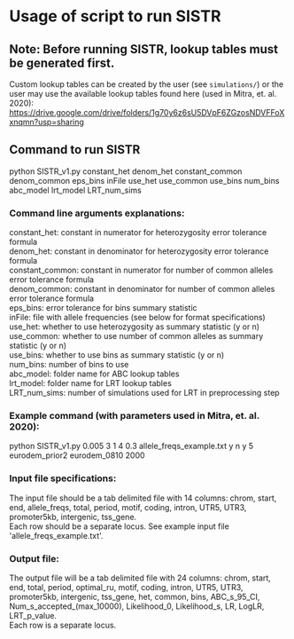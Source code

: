 # Usage of script to run SISTR

## Note: Before running SISTR, lookup tables must be generated first. 
Custom lookup tables can be created by the user (see `simulations/`) or the user may use the available lookup tables found here (used in Mitra, et. al. 2020): https://drive.google.com/drive/folders/1g70y6z6sU5DVpF6ZGzosNDVFFoXxnqmn?usp=sharing

## Command to run SISTR
python SISTR_v1.py constant_het denom_het constant_common denom_common eps_bins inFile use_het use_common use_bins num_bins abc_model lrt_model LRT_num_sims 

### Command line arguments explanations:
constant_het: constant in numerator for heterozygosity error tolerance formula  
denom_het: constant in denominator for heterozygosity error tolerance formula  
constant_common: constant in numerator for number of common alleles error tolerance formula  
denom_common: constant in denominator for number of common alleles error tolerance formula  
eps_bins: error tolerance for bins summary statistic  
inFile: file with allele frequencies (see below for format specifications)  
use_het: whether to use heterozygosity as summary statistic (y or n)  
use_common: whether to use number of common alleles as summary statistic (y or n)  
use_bins: whether to use bins as summary statistic (y or n)  
num_bins: number of bins to use  
abc_model: folder name for ABC lookup tables  
lrt_model: folder name for LRT lookup tables  
LRT_num_sims: number of simulations used for LRT in preprocessing step  

### Example command (with parameters used in Mitra, et. al. 2020):
python SISTR_v1.py 0.005 3 1 4 0.3 allele_freqs_example.txt y n y 5 eurodem_prior2 eurodem_0810 2000 

### Input file specifications:
The input file should be a tab delimited file with 14 columns: chrom, start, end, allele_freqs, total, period, motif, coding, intron, UTR5, UTR3, promoter5kb, intergenic, tss_gene.  
Each row should be a separate locus. See example input file 'allele_freqs_example.txt'.

### Output file:
The output file will be a tab delimited file with 24 columns: chrom, start, end, total, period, optimal_ru, motif, coding, intron, UTR5, UTR3, promoter5kb, intergenic, tss_gene, het, common, bins, ABC_s_95_CI, Num_s_accepted_(max_10000), Likelihood_0, Likelihood_s, LR, LogLR, LRT_p_value.  
Each row is a separate locus.